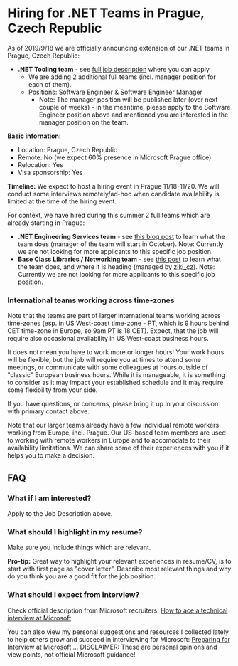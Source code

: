 # Hiring for .NET Teams in Prague, Czech Republic

As of 2019/9/18 we are officially announcing extension of our .NET teams in Prague, Czech Republic:
- **.NET Tooling team** - see [full job description](https://careers.microsoft.com/i/us/en/job/633945/Software-Engineer-NET-Core-Platform) where you can apply
    - We are adding 2 additional full teams (incl. manager position for each of them).
    - Positions: Software Engineer & Software Engineer Manager
        - Note: The manager position will be published later (over next couple of weeks) - in the meantime, please apply to the Software Engineer position above and mentioned you are interested in the manager position on the team.


**Basic infornation:**
- Location: Prague, Czech Republic
- Remote: No (we expect 60% presence in Microsoft Prague office)
- Relocation: Yes
- Visa sponsorship: Yes

**Timeline:** We expect to host a hiring event in Prague 11/18-11/20. We will conduct some interviews remotely/ad-hoc when candidate availability is limited at the time of the hiring event.

For context, we have hired during this summer 2 full teams which are already starting in Prague:
- **.NET Engineering Services team** - see [this blog post](https://devblogs.microsoft.com/dotnet/the-evolving-infrastructure-of-net-core/) to learn what the team does (manager of the team will start in October). Note: Currently we are not looking for more applicants to this specific job position.
- **Base Class Libraries / Networking team** - see [this post](/networking_resources) to learn what the team does, and where it is heading (managed by [ziki_cz](https://twitter.com/ziki_cz)). Note: Currently we are not looking for more applicants to this specific job position.


### International teams working across time-zones

Note that the teams are part of larger international teams working across time-zones (esp. in US West-coast time-zone - PT, which is 9 hours behind CET time-zone in Europe, so 9am PT is 18 CET).
Expect, that the job will require also occasional availability in US West-coast business hours.

It does not mean you have to work more or longer hours!
Your work hours will be flexible, but the job will require you at times to attend some meetings, or communicate with some colleagues at hours outside of "classic" European business hours.
While it is manageable, it is something to consider as it may impact your established schedule and it may require some flexibility from your side.

If you have questions, or concerns, please bring it up in your discussion with primary contact above.

Note that our larger teams already have a few individual remote workers working from Europe, incl. Prague.
Our US-based team members are used to working with remote workers in Europe and to accomodate to their availability limitations.
We can share some of their experiences with you if it helps you to make a decision.


## FAQ


### What if I am interested?

Apply to the Job Description above.


### What should I highlight in my resume?

Make sure you include things which are relevant.

**Pro-tip:** Great way to highlight your relevant experiences in resume/CV, is to start with first page as "cover letter".
Describe most relevant things and why do you think you are a good fit for the job position.


### What should I expect from interview?

Check official description from Microsoft recruiters: [How to ace a technical interview at Microsoft](https://news.microsoft.com/life/how-to-ace-a-technical-interview-at-microsoft)

You can also view my personal suggestions and resources I collected lately to help others grow and succeed in interviewing for Microsoft: [Preparing for Interview at Microsoft](/interview_prep)
... DISCLAIMER: These are personal opinions and view points, not official Microsoft guidance!

